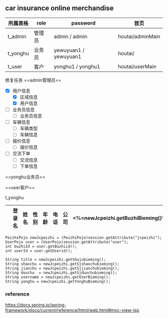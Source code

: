 ## car insurance online merchandise

| 所属表格 | role | password | 首页 |
|--------|------|----------|-----|
| t_admin  | 管理员 | admin / admin | houtai/adminMain |
| t_yonghu | 业务员 | yewuyuan1 / yewuyuan1 | houtai/ |
| t_user | 客户 | yonghu1 / yonghu1 | houtai/userMain | 

修复任务
==admin管理员==
- [x] 用户信息
    -  [x] 区域信息
    -  [x] 用户信息
- [ ] 业务员信息
    - [ ] 业务员信息
- [ ] 车辆信息
    - [ ] 车辆类型
    - [ ] 车辆信息
- [ ] 报价信息
    -  [ ] 报价信息
- [ ] 交流下单
    -  [ ] 交流信息
    -  [ ] 下单信息

==yonghu业务员==

==user客户==

t_yonghu
<table id="dg" title="<%=newJcpeizhi.getYonghuBieming()%>信息" class="easyui-datagrid" fitColumns="true"
    pagination="true" url="../getYonghus" fit="true" rownumbers="true" toolbar="#tb">
    <thead>
        <tr>
            <th field="cb" checkbox="true"></th>
            <th field="yonghuid" width="10" hidden="true">编号</th>
            <th field="yonghuname" width="20">登录名</th>
            <th field="yonghupassword" width="10" hidden="true">密码</th>
            <th field="yonghuxingming" width="20">姓名</th>
            <th field="yonghusex" width="10" formatter="formatSex">性别</th>
            <th field="yonghuage" width="10">年龄</th>
            <th field="yonghuphone" width="40">电话</th>
            <th field="yonghumark1" width="40">公司</th>
            <th field="buzhiid" width="10" hidden="true"><%=newJcpeizhi.getBuzhiBieming()%>ID</th>
            <th field="buzhiname" width="20"><%=newJcpeizhi.getBuzhiBieming()%></th>
            <th field="yonghudate" width="20" formatter="datetostr">时间</th>
        </tr>
    </thead>
</table>

```
PeizhiPojo newJcpeizhi = (PeizhiPojo)session.getAttribute("jcpeizhi");
UserPojo user = (UserPojo)session.getAttribute("user");
int buzhiId = user.getBuzhiid();
int userId = user.getUserid();

String title = newJcpeizhi.getShujubieming();
String shaochu = newJcpeizhi.getSjshaochubieming();
String jianchu = newJcpeizhi.getSjjianchubieming();
String douchu  = newJcpeizhi.getSjduochubieming();
String username = newJcpeizhi.getUserBieming();
String yonghu = newJcpeizhi.getYonghuBieming();
```

### reference

https://docs.spring.io/spring-framework/docs/current/reference/html/web.html#mvc-view-jsp
